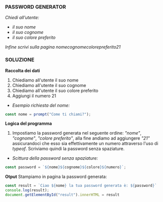### PASSWORD GENERATOR

_Chiedi all’utente:_
- _il suo nome_
- _il suo cognome_
- _il suo colore preferito_

_Infine scrivi sulla pagina nomecognomecolorepreferito21_

### SOLUZIONE

**Raccolta dei dati**
1. Chiediamo all'utente il suo nome 
2. Chiediamo all'utente il suo cognome 
3. Chiediamo all'utente il suo colore preferito   
4. Aggiungi il numero 21

- _Esempio richiesta del nome:_
```js 
const nome = prompt("Come ti chiami?");
```


**Logica del programma**
1. Impostiamo la password generata nel seguente ordine: _"nome"_, _"cognome"_, _"colore preferito"_, alla fine andiamo ad aggiungere _"21"_ assicurandoci che esso sia effettivamente un numero attraverso l'uso di _typeof_. Scriviamo quindi la password senza spaziature.

- _Scittura della password senza spaziature:_
```js 
const password = `${nome}${cognome}${colore}${numero}`;
```


**Otput**
Stampiamo in pagina la password generata:


```js
const result = `Ciao ${nome} la tua password generata è: ${password}`
console.log(result);
document.getElementById("result").innerHTML = result
 ```






